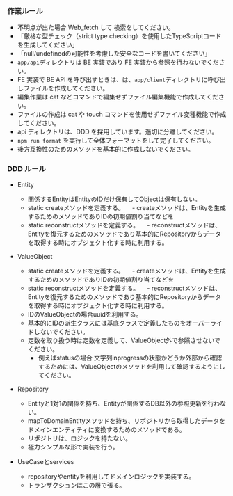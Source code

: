 ### 作業ルール

- 不明点が出た場合 Web_fetch して 検索をしてください。
- 「厳格な型チェック（strict type checking）を使用したTypeScriptコードを生成してください」
- 「null/undefinedの可能性を考慮した安全なコードを書いてください」
- `app/api`ディレクトリは BE 実装であり FE 実装から参照を行わないでください。
- FE 実装で BE API を呼び出すときは、は、`app/client`ディレクトリに呼び出しファイルを作成してください。
- 編集作業は cat などコマンドで編集せずファイル編集機能で作成してください。
- ファイルの作成は cat や touch コマンドを使用せずファイル変種機能で作成してください。
- api ディレクトリは、DDD を採用しています。適切に分離してください。
- `npm run format` を実行して全体フォーマットをして完了してください。
- 後方互換性のためのメソッドを基本的に作成しないでください。

### DDD ルール

- Entity

  - 関係するEntityはEntityのIDだけ保有してObjectは保有しない。
  - static createメソッドを定義する。
    　- createメソッドは、Entityを生成するためのメソッドでありIDの初期値割り当てなどを
  - static reconstructメソッドを定義する。
    　- reconstructメソッドは、Entityを復元するためのメソッドであり基本的にRepositoryからデータを取得する時にオブジェクト化する時に利用する。

- ValueObject

  - static createメソッドを定義する。
    　- createメソッドは、Entityを生成するためのメソッドでありIDの初期値割り当てなどを
  - static reconstructメソッドを定義する。
    　- reconstructメソッドは、Entityを復元するためのメソッドであり基本的にRepositoryからデータを取得する時にオブジェクト化する時に利用する。
  - IDのValueObjectの場合uuidを利用する。
  - 基本的にIDの派生クラスには基底クラスで定義したものをオーバーライドしないでください。
  - 定数を取り扱う時は定数を定義して、ValueObject外で参照させないでください。
    - 例えばstatusの場合 文字列inprogressの状態かどうか外部から確認するためには、ValueObjectのメソッドを利用して確認するようにしてください。

- Repository

  - Entityと1対1の関係を持ち、Entityが関係するDB以外の参照更新を行わない。
  - mapToDomainEntityメソッドを持ち、リポジトリから取得したデータをドメインエンティティに変換するためのメソッドである。
  - リポジトリは、ロジックを持たない。
  - 極力シンプルな形で実装を行う。

- UseCaseとservices

  - repositoryやentityを利用してドメインロジックを実装する。
  - トランザクションはこの層で張る。
